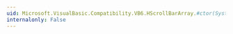 ```yaml
---
uid: Microsoft.VisualBasic.Compatibility.VB6.HScrollBarArray.#ctor(System.ComponentModel.IContainer)
internalonly: False
---
```

